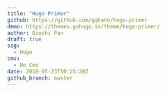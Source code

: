```yaml
---
title: "Hugo Primer"
github: https://github.com/qqhann/hugo-primer
demo: https://themes.gohugo.io/theme/hugo-primer/
author: Qiushi Pan
draft: true
ssg:
  - Hugo
cms:
  - No Cms
date: 2018-05-23T10:25:28Z
github_branch: master
---
```

